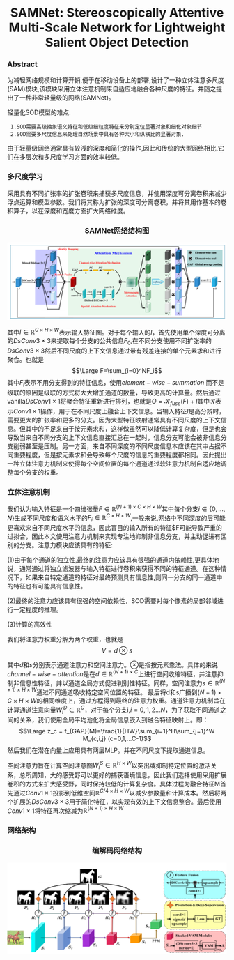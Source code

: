 # <center>SAMNet: Stereoscopically Attentive Multi-Scale Network for Lightweight Salient Object Detection </center>
### Abstract

为减轻网络规模和计算开销,便于在移动设备上的部署,设计了一种立体注意多尺度(SAM)模块,该模块采用立体注意机制来自适应地融合各种尺度的特征。并随之提出了一种非常轻量级的网络(SAMNet)。

轻量化SOD模型的难点:

     1.SOD需要高级抽象语义特征和低级细粒度特征来分别定位显著对象和细化对象细节
     2.SOD需要多尺度信息来处理自然场景中具有各种大小和纵横比的显著对象，
由于轻量级网络通常具有较浅的深度和简化的操作,因此和传统的大型网络相比,它们在多层次和多尺度学习方面的效率较低。

### 多尺度学习
采用具有不同扩张率的扩张卷积来捕获多尺度信息，并使用深度可分离卷积来减少浮点运算和模型参数。我们将其称为扩张的深度可分离卷积，并将其用作基本的卷积算子，以在深度和宽度方面扩大网络维度。
### <center>SAMNet网络结构图</center>
<div align="center"><img src="image\SAMNet网络结构.PNG"></div>


其中$I\in \mathbb{R}^{C\times H\times W}$表示输入特征图。对于每个输入的$I$，首先使用单个深度可分离的$DsConv3\times 3$来提取每个分支的公共信息$F_0$,在不同分支使用不同扩张率的$DsConv3\times 3$然后不同尺度的上下文信息通过带有残差连接的单个元素求和进行聚合。也就是
$$\Large F=\sum_{i=0}^NF_i$$
其中$F_i$表示不用分支得到的特征信息，使用$element-wise-summation$ 而不是级联的原因是级联的方式将大大增加通道的数量，导致更高的计算量。然后通过vanilla$DsConv1\times1$将聚合特征重新进行排列，也就是$O =\mathcal{K}_{fuse}(F)+I$其中$\mathcal{K}$表示$Conv1\times1$操作，用于在不同尺度上融合上下文信息。当输入特征$I$是高分辨时，需要更大的扩张率和更多的分支。因为大型特征映射通常具有不同尺度的上下文信息。但其中的不足来自于按元素求和，这样做虽然可以降低计算复杂度，但是也会导致当来自不同分支的上下文信息直接汇总在一起时，信息分支可能会被非信息分支削弱甚至是压制。另一方面，来自不同深度的不同尺度信息本应该在其中占据不同重要程度，但是按元素求和会导致每个尺度的信息的重要程度都相同。因此提出一种立体注意力机制来使得每个空间位置的每个通道通过软注意力机制自适应地调整每个分支的权重。

### 立体注意机制

我们认为输入特征是一个四维张量$F\in\mathbb{R}^{(N+1)\times C\times H\times W}$其中每个分支$i\in \{0,...,N\}$生成不同尺度和语义水平的$F_i\in\mathbb{R}^{C\times H\times W}$,一般来说,网络中不同深度的层可能更喜欢来自不同尺度水平的信息，因此盲目的输入所有的特征$F可能导致严重的过拟合，因此本文使用注意力机制来实现专注地抑制非信息分支，并主动促进有区别的分支。注意力模块应该具有的特征:

(1)由于每个通道的独立性,最终的注意力应该具有很强的通道内依赖性,更具体地说，通常通过将独立滤波器与输入特征进行卷积来获得不同的特征通道。在这种情况下，如果来自特定通道的特征对最终预测具有信息性,则同一分支的同一通道中的特征也有可能具有信息性。

(2)最终的注意力应该具有很强的空间依赖性，SOD需要对每个像素的局部邻域进行一定程度的推理。

(3)计算的高效性

我们将注意力权重分解为两个权重，也就是
$$V=d\otimes s$$

其中$d$和$s$分别表示通道注意力和空间注意力。$\otimes$是指按元素乘法。具体的来说$channel-wise-attention$是在$d\in \mathbb{R}^{(N+1)\times C}$上进行空间收缩特征，并注意抑制非信息性特征，并以通道全局方式促进判别性特征。同样，空间注意力$s∈\mathbb{R}^{(N+1)×H×W}$通过不同通道吸收特定空间位置的特征。 最后将d和s广播到$(N+1)×C×H×W$的相同维度上，通过方程得到最终的注意力权重。通道注意力机制旨在计算通道注意向量$W_{i}^D\in \mathbb{R}^C$，对于每个分支i,$i=0,1,2...N$，为了获取不同通道之间的关系，我们使用全局平均池化将全局信息嵌入到融合特征映射上。即：
$$\Large z_c = f_{GAP}(M)=\frac{1}{HW}\sum_{i=1}^H\sum_{j=1}^W M_{c,i,j} (c=0,1,...C-1)$$
然后我们在潜在向量上应用具有两层MLP。并在不同尺度下提取通道信息。

空间注意力旨在计算空间注意图$W_i^S\in\mathbb{R}^{H\times W}$以突出或抑制特定位置的激活关系，总所周知，大的感受野可以更好的捕获语境信息，因此我们选择使用采用扩展卷积的方式来扩大感受野，同时保持较低的计算复杂度。具体过程为融合特征M首先通过$Conv 1\times 1$投影到低维空间$\mathbb{R}^{C/4\times H \times W}$以减少参数量和计算成本。然后将两个扩展的$DsConv3\times 3$用于简化特征，以实现有效的上下文信息整合。最后使用$Conv1\times1$将特征再次缩减为$\mathbb{R}^{(N+1)\times H \times W}$

### 网络架构
### <center>编解码网络结构</center>
<div align="center"><img src="image\SAMNet编解码网络结构.PNG"></div>
